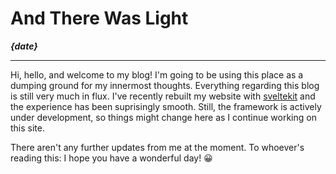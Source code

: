 <script>
let date = new Date('2022-07-19T11:20:00Z').toLocaleDateString(
  'en-us'
);
</script>

# And There Was Light

**_{date}_**

---

Hi, hello, and welcome to my blog! I'm going to be using this place as a dumping ground for my innermost thoughts. Everything regarding this blog is still very much in flux. I've recently rebuilt my website with [sveltekit](https://kit.svelte.dev/) and the experience has been suprisingly smooth. Still, the framework is actively under development, so things might change here as I continue working on this site.

There aren't any further updates from me at the moment. To whoever's reading this: I hope you have a wonderful day! 😀
